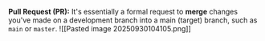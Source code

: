 **Pull Request (PR):**
It's essentially a formal request to **merge** changes you've made on a development branch into a main (target) branch, such as `main` or `master`.
![[Pasted image 20250930104105.png]]
